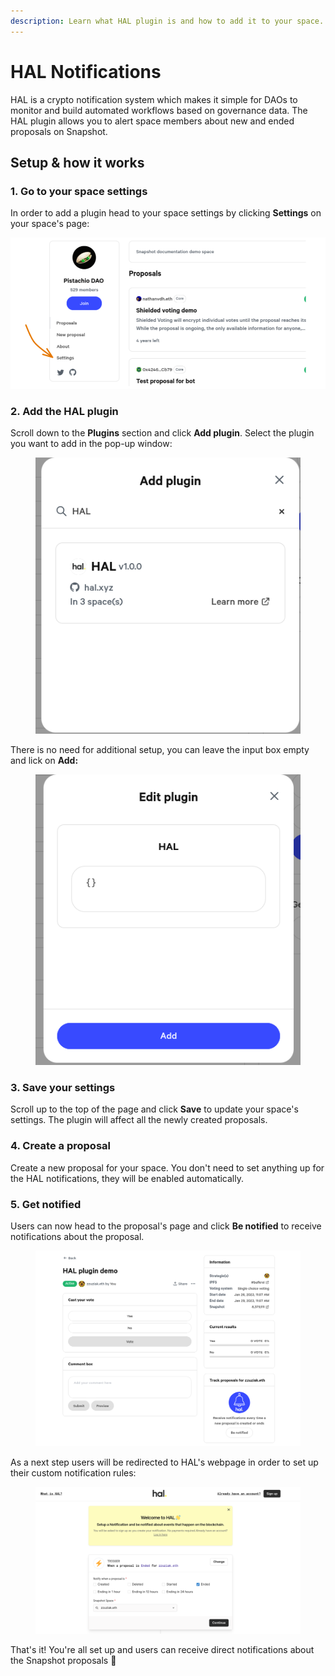 ```yaml
---
description: Learn what HAL plugin is and how to add it to your space.
---
```


# HAL Notifications

HAL is a crypto notification system which makes it simple for DAOs to monitor and build automated workflows based on governance data. The HAL plugin allows you to alert space members about new and ended proposals on Snapshot.

## Setup & how it works

### 1. Go to your space settings

In order to add a plugin head to your space settings by clicking **Settings** on your space's page:

![](<../.gitbook/assets/image (22).png>)

### 2. Add the HAL plugin <a href="#bfec" id="bfec"></a>

Scroll down to the **Plugins** section and click **Add plugin**. Select the plugin you want to add in the pop-up window:

<figure><img src="../.gitbook/assets/image (1).png" alt=""><figcaption></figcaption></figure>

There is no need for additional setup, you can leave the input box empty and lick on **Add:**

<figure><img src="../.gitbook/assets/image (31).png" alt=""><figcaption></figcaption></figure>

### **3. Save your settings**

Scroll up to the top of the page and click **Save** to update your space's settings. The plugin will affect all the newly created proposals.

### 4. Create a proposal

Create a new proposal for your space. You don't need to set anything up for the HAL notifications, they will be enabled automatically.

### 5. Get notified

Users can now head to the proposal's page and click **Be notified** to receive notifications about the proposal.

<figure><img src="../.gitbook/assets/image (30).png" alt=""><figcaption></figcaption></figure>

As a next step users will be redirected to HAL's webpage in order to set up their custom notification rules:

<figure><img src="../.gitbook/assets/image.png" alt=""><figcaption></figcaption></figure>

That's it! You're all set up and users can receive direct notifications about the Snapshot proposals :tada:
